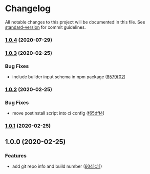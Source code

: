 # Changelog

All notable changes to this project will be documented in this file. See [standard-version](https://github.com/conventional-changelog/standard-version) for commit guidelines.

### [1.0.4](https://github.com/blaugold/ngx-build-info/compare/v1.0.3...v1.0.4) (2020-07-29)

### [1.0.3](https://github.com/blaugold/ngx-build-info/compare/v1.0.2...v1.0.3) (2020-02-25)


### Bug Fixes

* include builder input schema in npm package ([8579f02](https://github.com/blaugold/ngx-build-info/commit/8579f02bfb31213e57be90ac1a5dcb33c38122a5))

### [1.0.2](https://github.com/blaugold/ngx-build-info/compare/v1.0.1...v1.0.2) (2020-02-25)


### Bug Fixes

* move postinstall script into ci config ([f65dff4](https://github.com/blaugold/ngx-build-info/commit/f65dff499b62e95af6e9b3adfcd9c019402f7e12))

### [1.0.1](https://github.com/blaugold/ngx-build-info/compare/v1.0.0...v1.0.1) (2020-02-25)

## 1.0.0 (2020-02-25)


### Features

* add git repo info and build number ([6041c11](https://github.com/blaugold/ngx-build-info/commit/6041c11a43c73ed883751d887845ea33ce408210))
